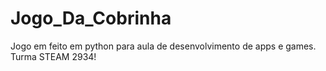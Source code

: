 # Jogo_Da_Cobrinha
Jogo em feito em python para aula de desenvolvimento de apps e games. Turma STEAM 2934!
